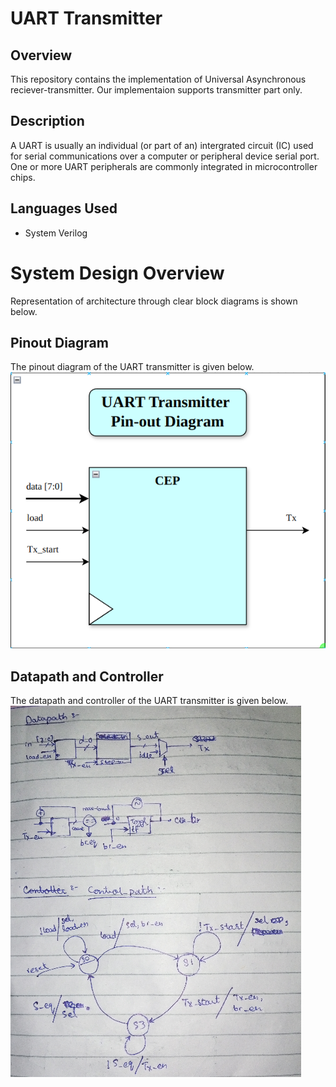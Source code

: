 # UART Transmitter

## Overview 

This repository contains the implementation of Universal Asynchronous reciever-transmitter. Our implementaion supports transmitter part only.
	
## Description

A UART is usually an individual (or part of an) intergrated circuit (IC) used for serial communications over a computer or peripheral device serial port. One or more UART peripherals are commonly integrated in microcontroller chips.
	
## Languages Used

  * System Verilog
	
# System Design Overview

Representation of architecture through clear block diagrams is shown below.
	
## Pinout Diagram

The pinout diagram of the UART transmitter is given below.
      ![pinout](./docs/pinout.png)
      
## Datapath and Controller 

The datapath and controller of the UART transmitter is given below.
      ![datapath and controller](./docs/dp_cp.png)

